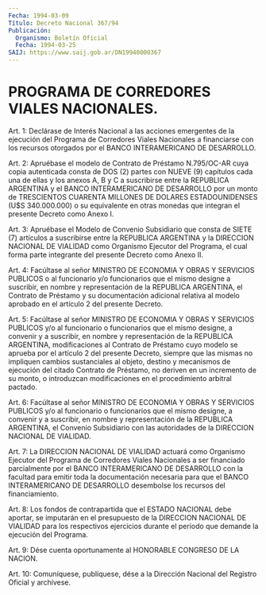 ```yaml
---
Fecha: 1994-03-09
Título: Decreto Nacional 367/94
Publicación:
  Organismo: Boletín Oficial
  Fecha: 1994-03-25
SAIJ: https://www.saij.gob.ar/DN19940000367
---
```

# PROGRAMA DE CORREDORES VIALES NACIONALES.

<a id="1"></a>
Art. 1: Declárase de Interés Nacional a las acciones emergentes de la  ejecución  del  Programa  de  Corredores Viales Nacionales a financiarse con los recursos otorgados  por el BANCO INTERAMERICANO DE DESARROLLO.

<a id="2"></a>
Art. 2: Apruébase el modelo de Contrato de Préstamo N.795/OC-AR cuya  copia  autenticada  consta  de  DOS  (2) partes con NUEVE (9) capítulos cada una de ellas y los anexos A,  B  y  C  a suscribirse entre  la  REPUBLICA  ARGENTINA  y  el  BANCO  INTERAMERICANO    DE DESARROLLO  por  un  monto  de  TRESCIENTOS  CUARENTA  MILLONES  DE DOLARES  ESTADOUNIDENSES  (U$S  340.000.000)  o  su  equivalente en otras  monedas  que  integran  el  presente  Decreto como Anexo  I.

<a id="3"></a>
Art. 3: Apruébase el Modelo de Convenio Subsidiario que consta de SIETE  (7)  artículos a suscribirse entre la REPUBLICA ARGENTINA y la DIRECCION NACIONAL  DE  VIALIDAD  como  Organismo Ejecutor del Programa, el cual forma parte integrante del presente  Decreto como Anexo II.

<a id="4"></a>
Art.  4:  Facúltase  al  señor  MINISTRO DE ECONOMIA Y OBRAS Y SERVICIOS PUBLICOS o al funcionario y/o  funcionarios  que el mismo designe  a  suscribir,  en  nombre y representación de la REPUBLICA ARGENTINA, el Contrato de Préstamo  y  su  documentación  adicional relativa  al modelo aprobado en el artículo 2 del presente Decreto.

<a id="5"></a>
Art.  5:  Facúltase  al  señor  MINISTRO DE ECONOMIA Y OBRAS Y SERVICIOS PUBLICOS y/o al funcionario  o  funcionarios que el mismo designe, a convenir y a suscribir, en nombre  y  representación  de la  REPUBLICA  ARGENTINA,  modificaciones  al  Contrato de Préstamo cuyo  modelo  se  aprueba  por el artículo 2 del presente  Decreto, siempre  que  las  mismas  no  impliquen  cambios  sustanciales  al objeto, destino y mecanismos de  ejecución  del  citado Contrato de Préstamo,  no deriven en un incremento de su monto,  o  introduzcan modificaciones en el procedimiento arbitral pactado.

<a id="6"></a>
Art.  6:  Facúltase  al  señor  MINISTRO DE ECONOMIA Y OBRAS Y SERVICIOS PUBLICOS y/o al funcionario  o  funcionarios que el mismo designe, a convenir y a suscribir, en nombre  y  representación  de la REPUBLICA ARGENTINA, el Convenio Subsidiario con las autoridades de la DIRECCION NACIONAL DE VIALIDAD.

<a id="7"></a>
Art.  7:  La  DIRECCION  NACIONAL  DE  VIALIDAD  actuará  como Organismo  Ejecutor del Programa de Corredores Viales Nacionales  a ser  financiado    parcialmente  por  el  BANCO  INTERAMERICANO  DE DESARROLLO  con  la facultad  para  emitir  toda  la  documentación necesaria  para  que    el    BANCO  INTERAMERICANO  DE  DESARROLLO desembolse los recursos del financiamiento.

<a id="8"></a>
Art. 8: Los fondos de contrapartida que el ESTADO NACIONAL debe aportar,  se  imputarán  en el presupuesto de la DIRECCION NACIONAL DE VIALIDAD para los respectivos  ejercicios durante el período que demande la ejecución del Programa.

<a id="9"></a>
Art.  9: Dése cuenta oportunamente al HONORABLE CONGRESO DE LA NACION.

<a id="10"></a>
Art. 10: Comuníquese, publíquese, dése a la Dirección Nacional del Registro Oficial y archívese.